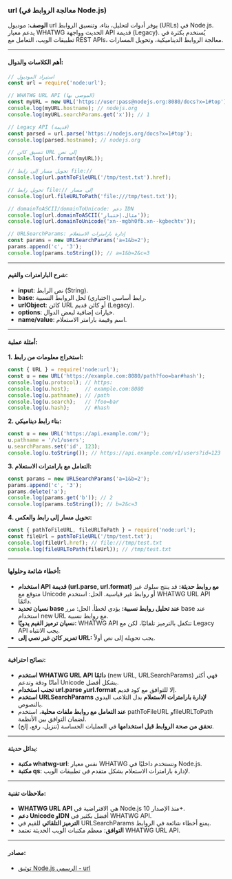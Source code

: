 ### url (معالجة الروابط في Node.js)
**الوصف**:
موديول url يوفر أدوات لتحليل، بناء، وتنسيق الروابط (URLs) في Node.js. يدعم معيار WHATWG الحديث وواجهة API قديمة (Legacy). يُستخدم بكثرة في تطبيقات الويب، التعامل مع REST APIs، معالجة الروابط الديناميكية، وتحويل المسارات.

---
#### أهم الكلاسات والدوال:

```js
// استيراد الموديول
const url = require('node:url');

// WHATWG URL API (الموصى بها)
const myURL = new URL('https://user:pass@nodejs.org:8080/docs?x=1#top');
console.log(myURL.hostname); // nodejs.org
console.log(myURL.searchParams.get('x')); // 1

// Legacy API (قديمة)
const parsed = url.parse('https://nodejs.org/docs?x=1#top');
console.log(parsed.hostname); // nodejs.org

// تنسيق كائن URL إلى نص
console.log(url.format(myURL));

// تحويل مسار إلى رابط file://
console.log(url.pathToFileURL('/tmp/test.txt').href);

// تحويل رابط file:// إلى مسار
console.log(url.fileURLToPath('file:///tmp/test.txt'));

// domainToASCII/domainToUnicode: دعم IDN
console.log(url.domainToASCII('مثال.إختبار'));
console.log(url.domainToUnicode('xn--mgbh0fb.xn--kgbechtv'));

// URLSearchParams: إدارة بارامترات الاستعلام
const params = new URLSearchParams('a=1&b=2');
params.append('c', '3');
console.log(params.toString()); // a=1&b=2&c=3
```

---
#### شرح البارامترات والقيم:
- **input**: نص الرابط (String).
- **base**: رابط أساسي (اختياري) لحل الروابط النسبية.
- **urlObject**: كائن URL أو كائن قديم (Legacy).
- **options**: خيارات إضافية لبعض الدوال.
- **name/value**: اسم وقيمة بارامتر الاستعلام.

---
#### أمثلة عملية:

**1. استخراج معلومات من رابط:**
```js
const { URL } = require('node:url');
const u = new URL('https://example.com:8080/path?foo=bar#hash');
console.log(u.protocol); // https:
console.log(u.host);     // example.com:8080
console.log(u.pathname); // /path
console.log(u.search);   // ?foo=bar
console.log(u.hash);     // #hash
```

**2. بناء رابط ديناميكي:**
```js
const u = new URL('https://api.example.com/');
u.pathname = '/v1/users';
u.searchParams.set('id', 123);
console.log(u.toString()); // https://api.example.com/v1/users?id=123
```

**3. التعامل مع بارامترات الاستعلام:**
```js
const params = new URLSearchParams('a=1&b=2');
params.append('c', '3');
params.delete('a');
console.log(params.get('b')); // 2
console.log(params.toString()); // b=2&c=3
```

**4. تحويل مسار إلى رابط والعكس:**
```js
const { pathToFileURL, fileURLToPath } = require('node:url');
const fileUrl = pathToFileURL('/tmp/test.txt');
console.log(fileUrl.href); // file:///tmp/test.txt
console.log(fileURLToPath(fileUrl)); // /tmp/test.txt
```

---
#### أخطاء شائعة وحلولها:
- **استخدام API قديمة (url.parse, url.format) مع روابط حديثة:** قد ينتج سلوك غير متوقع مع Unicode أو روابط غير قياسية. الحل: استخدم WHATWG URL API دائمًا.
- **نسيان تحديد base عند تحليل روابط نسبية:** يؤدي لخطأ. الحل: مرر base عند استخدام new URL مع روابط نسبية.
- **نسيان ترميز القيم يدويًا:** WHATWG API تتكفل بالترميز تلقائيًا، لكن مع Legacy API يجب الانتباه.
- **تمرير كائن غير نصي إلى URL:** يجب تحويله إلى نص أولاً.

---
#### نصائح احترافية:
- **استخدم WHATWG URL API دائمًا** (new URL, URLSearchParams) فهي أكثر أمانًا ودقة وتدعم Unicode بشكل أفضل.
- **تجنب استخدام url.parse وurl.format** إلا للتوافق مع كود قديم.
- **استخدم URLSearchParams لإدارة بارامترات الاستعلام** بدل التلاعب اليدوي بالنصوص.
- **عند التعامل مع روابط ملفات محلية**، استخدم pathToFileURL وfileURLToPath لضمان التوافق بين الأنظمة.
- **تحقق من صحة الروابط قبل استخدامها** في العمليات الحساسة (تنزيل، رفع، إلخ).

---
#### بدائل حديثة:
- **مكتبة whatwg-url**: نفس معيار WHATWG وتستخدم داخليًا في Node.js.
- **مكتبة qs**: لإدارة بارامترات الاستعلام بشكل متقدم في تطبيقات الويب.

---
#### ملاحظات تقنية:
- **WHATWG URL API** هي الافتراضية في Node.js منذ الإصدار 10+.
- **دعم Unicode وIDN** أفضل بكثير في WHATWG API.
- **الترميز التلقائي** للقيم في URLSearchParams يمنع أخطاء شائعة في الروابط.
- **التوافق**: معظم مكتبات الويب الحديثة تعتمد WHATWG URL API.

---
#### مصادر:
- [توثيق Node.js الرسمي - url](https://nodejs.org/docs/latest/api/url.html) 
